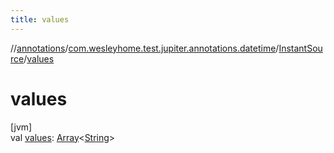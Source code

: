 ```yaml
---
title: values
---
```

//[annotations](../../../index.html)/[com.wesleyhome.test.jupiter.annotations.datetime](../index.html)/[InstantSource](index.html)/[values](values.html)



# values



[jvm]\
val [values](values.html): [Array](https://kotlinlang.org/api/latest/jvm/stdlib/kotlin/-array/index.html)&lt;[String](https://kotlinlang.org/api/latest/jvm/stdlib/kotlin/-string/index.html)&gt;





